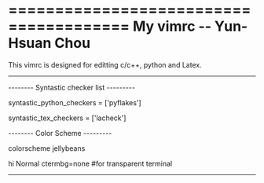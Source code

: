 =======================================
My vimrc  -- Yun-Hsuan Chou
=======================================

This vimrc is designed for editting c/c++, python and Latex.

-----------------------------------------


-------- Syntastic checker list ---------

syntastic_python_checkers = ['pyflakes']

syntastic_tex_checkers = ['lacheck']

--------      Color Scheme      ---------

colorscheme jellybeans

hi Normal ctermbg=none  #for transparent terminal

-----------------------------------------

